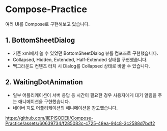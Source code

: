 # Compose-Practice


여러 UI를 Compose로 구현해보고 있습니다.

## 1. BottomSheetDialog
 - 기존 xml에서 쓸 수 있었던 BottomSheetDialog 뷰를 컴포즈로 구현했습니다.
 - Collapsed, Hidden, Extended, Half-Extended 상태를 구현했습니다.
 - 백그라운드 컨텐츠 터치 시 Dialog를 Collapsed 상태로 바꿀 수 있습니다.
   
## 2. WaitingDotAnimation
 - 일부 어플리케이션이 서버 응답 등 시간이 필요한 경우 사용자에게 대기 알림을 주는 애니메이션을 구현했습니다.
 - 네이버 지도 어플리케이션의 애니메이션을 참고했습니다.

https://github.com/IIEPISODEII/Compose-Practice/assets/60639734/f285083c-c725-48ea-94c8-3c2588d7bdf2
